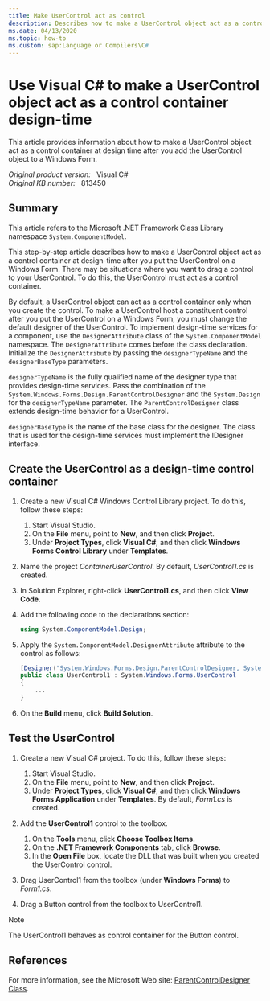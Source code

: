 ```yaml
---
title: Make UserControl act as control
description: Describes how to make a UserControl object act as a control container at design time after you add the UserControl object to a Windows Form.
ms.date: 04/13/2020
ms.topic: how-to
ms.custom: sap:Language or Compilers\C#
---
```

# Use Visual C# to make a UserControl object act as a control container design-time

This article provides information about how to make a UserControl object act as a control container at design time after you add the UserControl object to a Windows Form.

_Original product version:_ &nbsp; Visual C#  
_Original KB number:_ &nbsp; 813450

## Summary

This article refers to the Microsoft .NET Framework Class Library namespace `System.ComponentModel`.

This step-by-step article describes how to make a UserControl object act as a control container at design-time after you put the UserControl on a Windows Form. There may be situations where you want to drag a control to your UserControl. To do this, the UserControl must act as a control container.

By default, a UserControl object can act as a control container only when you create the control. To make a UserControl host a constituent control after you put the UserControl on a Windows Form, you must change the default designer of the UserControl. To implement design-time services for a component, use the `DesignerAttribute` class of the `System.ComponentModel` namespace. The `DesignerAttribute` comes before the class declaration. Initialize the `DesignerAttribute` by passing the `designerTypeName` and the `designerBaseType` parameters.

`designerTypeName` is the fully qualified name of the designer type that provides design-time services. Pass the combination of the `System.Windows.Forms.Design.ParentControlDesigner` and the `System.Design` for the `designerTypeName` parameter. The `ParentControlDesigner` class extends design-time behavior for a UserControl.

`designerBaseType` is the name of the base class for the designer. The class that is used for the design-time services must implement the IDesigner interface.

## Create the UserControl as a design-time control container

1. Create a new Visual C# Windows Control Library project. To do this, follow these steps:

    1. Start Visual Studio.
    2. On the **File** menu, point to **New**, and then click **Project**.
    3. Under **Project Types**, click **Visual C#**, and then click **Windows Forms Control Library** under **Templates**.

2. Name the project *ContainerUserControl*. By default, *UserControl1.cs* is created.
3. In Solution Explorer, right-click **UserControl1.cs**, and then click **View Code**.
4. Add the following code to the declarations section:

    ```csharp
    using System.ComponentModel.Design;
    ```

5. Apply the `System.ComponentModel.DesignerAttribute` attribute to the control as follows:

    ```csharp
    [Designer("System.Windows.Forms.Design.ParentControlDesigner, System.Design", typeof(IDesigner))]
    public class UserControl1 : System.Windows.Forms.UserControl
    {
        ...
    }
    ```

6. On the **Build** menu, click **Build Solution**.

## Test the UserControl

1. Create a new Visual C# project. To do this, follow these steps:

    1. Start Visual Studio.
    2. On the **File** menu, point to **New**, and then click **Project**.
    3. Under **Project Types**, click **Visual C#**, and then click **Windows Forms Application** under **Templates**. By default, *Form1.cs* is created.

2. Add the **UserControl1** control to the toolbox.

    1. On the **Tools** menu, click **Choose Toolbox Items**.
    2. On the **.NET Framework Components** tab, click **Browse**.
    3. In the **Open File** box, locate the DLL that was built when you created the UserControl control.

3. Drag UserControl1 from the toolbox (under **Windows Forms**) to *Form1.cs*.
4. Drag a Button control from the toolbox to UserControl1.

> [!NOTE]
> The UserControl1 behaves as control container for the Button control.

## References

For more information, see the Microsoft Web site:
[ParentControlDesigner Class](/dotnet/api/system.windows.forms.design.parentcontroldesigner?&view=netframework-4.8&preserve-view=true).
